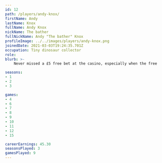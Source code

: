 ```yaml
---
id: 12
path: /players/andy-knox/
firstName: Andy
lastName: Knox
fullName: Andy Knox
nickName: The bather
fullNickName: Andy "The bather" Knox
profileImage: ../../images/players/andy-knox.png
joinedDate: 2021-03-03T19:24:35.701Z
occupation: Tiny dinosaur collector
role: 
blurb: >-
    Never missed a £5 free bet at the casino, especially when the free buffet was on! Northener... <br /> His biggest tournament win to date is circa $33 probably. <br /> Loves baths even more than poker

seasons:
- 1
- 2
- 3

games:
- 4
- 6
- 7
- 8
- 9
- 10
- 11
- 12
- 15

careerEarnings: 45.30
seasonsPlayed: 3
gamesPlayed: 9
---
```


